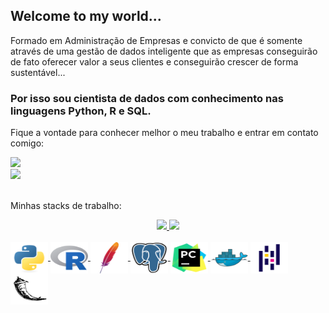 ## Welcome to my world...

Formado em Administração de Empresas e convicto de que é somente através de uma gestão de dados inteligente que as empresas conseguirão de fato oferecer valor a seus clientes e conseguirão crescer de forma sustentável...

### Por isso sou cientista de dados com conhecimento nas linguagens Python, R e SQL.

Fique a vontade para conhecer melhor o meu trabalho e entrar em contato comigo:

<a href="https://www.linkedin.com/in/ingoreichertjr" target="_blank">
<img src="https://img.shields.io/badge/-LinkedIn-%230077B5?style=for-the-badge&logo=linkedin&logoColor=white" target="_blank">
</a>
<br>
<a href="https://medium.com/@ingoreichertjr" target="_blank">
<img src="https://user-images.githubusercontent.com/80931224/223973814-4aae1890-5da0-4ed9-b1d0-cb79e099f751.png">
</a>
<br>
<br>

Minhas stacks de trabalho:
<div align="center">
  <a href="https://github.com/ingoreichertjr">
  <img height="180em" src="https://github-readme-stats.vercel.app/api?username=ingoreichertjr&show_icons=true&theme=dark&include_all_commits=true&count_private=true"/>
  <img height="180em" src="https://github-readme-stats.vercel.app/api/top-langs/?username=ingoreichertjr&layout=compact&langs_count=7&theme=dark"/>
</div>
  <div style="display: inline_block"><br>
  <img align="center" alt="Ingo-Python" height="50" width="60" src="https://raw.githubusercontent.com/devicons/devicon/master/icons/python/python-original.svg">
  <img align="center" alt="Ingo-R" height="50" width="60" src="https://raw.githubusercontent.com/devicons/devicon/master/icons/r/r-original.svg">
  <img align="center" alt="Ingo-Apache" height="50" width="60" src="https://raw.githubusercontent.com/devicons/devicon/master/icons/apache/apache-original.svg">
  <img align="center" alt="Ingo-Postgres" height="50" width="60" src="https://raw.githubusercontent.com/devicons/devicon/master/icons/postgresql/postgresql-original.svg">
  <img align="center" alt="Ingo-Postgres" height="50" width="60" src="https://raw.githubusercontent.com/devicons/devicon/master/icons/pycharm/pycharm-original.svg">
  <img align="center" alt="Ingo-Postgres" height="50" width="60" src="https://raw.githubusercontent.com/devicons/devicon/master/icons/docker/docker-original.svg">
  <img align="center" alt="Ingo-Postgres" height="50" width="60" src="https://raw.githubusercontent.com/devicons/devicon/master/icons/pandas/pandas-original.svg">
  <img align="center" alt="Ingo-Postgres" height="50" width="60" src="https://raw.githubusercontent.com/devicons/devicon/master/icons/flask/flask-original.svg">

